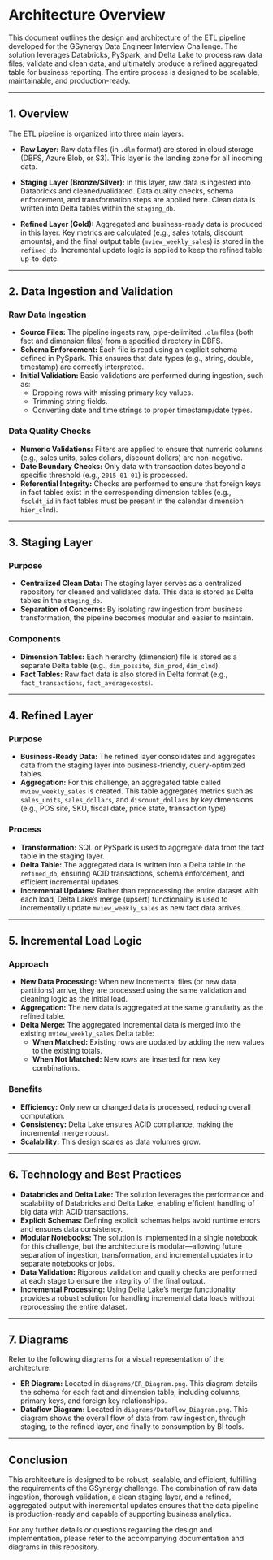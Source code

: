 # Architecture Overview

This document outlines the design and architecture of the ETL pipeline developed for the GSynergy Data Engineer Interview Challenge. The solution leverages Databricks, PySpark, and Delta Lake to process raw data files, validate and clean data, and ultimately produce a refined aggregated table for business reporting. The entire process is designed to be scalable, maintainable, and production-ready.

---

## 1. Overview

The ETL pipeline is organized into three main layers:

- **Raw Layer:** Raw data files (in `.dlm` format) are stored in cloud storage (DBFS, Azure Blob, or S3). This layer is the landing zone for all incoming data.
  
- **Staging Layer (Bronze/Silver):** In this layer, raw data is ingested into Databricks and cleaned/validated. Data quality checks, schema enforcement, and transformation steps are applied here. Clean data is written into Delta tables within the `staging_db`.
  
- **Refined Layer (Gold):** Aggregated and business-ready data is produced in this layer. Key metrics are calculated (e.g., sales totals, discount amounts), and the final output table (`mview_weekly_sales`) is stored in the `refined_db`. Incremental update logic is applied to keep the refined table up-to-date.

---

## 2. Data Ingestion and Validation

### Raw Data Ingestion

- **Source Files:** The pipeline ingests raw, pipe-delimited `.dlm` files (both fact and dimension files) from a specified directory in DBFS.
- **Schema Enforcement:** Each file is read using an explicit schema defined in PySpark. This ensures that data types (e.g., string, double, timestamp) are correctly interpreted.
- **Initial Validation:** Basic validations are performed during ingestion, such as:
  - Dropping rows with missing primary key values.
  - Trimming string fields.
  - Converting date and time strings to proper timestamp/date types.

### Data Quality Checks

- **Numeric Validations:** Filters are applied to ensure that numeric columns (e.g., sales units, sales dollars, discount dollars) are non-negative.
- **Date Boundary Checks:** Only data with transaction dates beyond a specific threshold (e.g., `2015-01-01`) is processed.
- **Referential Integrity:** Checks are performed to ensure that foreign keys in fact tables exist in the corresponding dimension tables (e.g., `fscldt_id` in fact tables must be present in the calendar dimension `hier_clnd`).

---

## 3. Staging Layer

### Purpose

- **Centralized Clean Data:** The staging layer serves as a centralized repository for cleaned and validated data. This data is stored as Delta tables in the `staging_db`.
- **Separation of Concerns:** By isolating raw ingestion from business transformation, the pipeline becomes modular and easier to maintain.
  
### Components

- **Dimension Tables:** Each hierarchy (dimension) file is stored as a separate Delta table (e.g., `dim_possite`, `dim_prod`, `dim_clnd`).
- **Fact Tables:** Raw fact data is also stored in Delta format (e.g., `fact_transactions`, `fact_averagecosts`).

---

## 4. Refined Layer

### Purpose

- **Business-Ready Data:** The refined layer consolidates and aggregates data from the staging layer into business-friendly, query-optimized tables.
- **Aggregation:** For this challenge, an aggregated table called `mview_weekly_sales` is created. This table aggregates metrics such as `sales_units`, `sales_dollars`, and `discount_dollars` by key dimensions (e.g., POS site, SKU, fiscal date, price state, transaction type).

### Process

- **Transformation:** SQL or PySpark is used to aggregate data from the fact table in the staging layer.
- **Delta Table:** The aggregated data is written into a Delta table in the `refined_db`, ensuring ACID transactions, schema enforcement, and efficient incremental updates.
- **Incremental Updates:** Rather than reprocessing the entire dataset with each load, Delta Lake’s merge (upsert) functionality is used to incrementally update `mview_weekly_sales` as new fact data arrives.

---

## 5. Incremental Load Logic

### Approach

- **New Data Processing:** When new incremental files (or new data partitions) arrive, they are processed using the same validation and cleaning logic as the initial load.
- **Aggregation:** The new data is aggregated at the same granularity as the refined table.
- **Delta Merge:** The aggregated incremental data is merged into the existing `mview_weekly_sales` Delta table:
  - **When Matched:** Existing rows are updated by adding the new values to the existing totals.
  - **When Not Matched:** New rows are inserted for new key combinations.
  
### Benefits

- **Efficiency:** Only new or changed data is processed, reducing overall computation.
- **Consistency:** Delta Lake ensures ACID compliance, making the incremental merge robust.
- **Scalability:** This design scales as data volumes grow.

---

## 6. Technology and Best Practices

- **Databricks and Delta Lake:** The solution leverages the performance and scalability of Databricks and Delta Lake, enabling efficient handling of big data with ACID transactions.
- **Explicit Schemas:** Defining explicit schemas helps avoid runtime errors and ensures data consistency.
- **Modular Notebooks:** The solution is implemented in a single notebook for this challenge, but the architecture is modular—allowing future separation of ingestion, transformation, and incremental updates into separate notebooks or jobs.
- **Data Validation:** Rigorous validation and quality checks are performed at each stage to ensure the integrity of the final output.
- **Incremental Processing:** Using Delta Lake’s merge functionality provides a robust solution for handling incremental data loads without reprocessing the entire dataset.

---

## 7. Diagrams

Refer to the following diagrams for a visual representation of the architecture:

- **ER Diagram:** Located in `diagrams/ER_Diagram.png`. This diagram details the schema for each fact and dimension table, including columns, primary keys, and foreign key relationships.
- **Dataflow Diagram:** Located in `diagrams/Dataflow_Diagram.png`. This diagram shows the overall flow of data from raw ingestion, through staging, to the refined layer, and finally to consumption by BI tools.

---

## Conclusion

This architecture is designed to be robust, scalable, and efficient, fulfilling the requirements of the GSynergy challenge. The combination of raw data ingestion, thorough validation, a clean staging layer, and a refined, aggregated output with incremental updates ensures that the data pipeline is production-ready and capable of supporting business analytics.

For any further details or questions regarding the design and implementation, please refer to the accompanying documentation and diagrams in this repository.
```